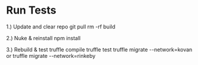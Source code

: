 # Run Tests

1.) Update and clear repo
git pull
rm -rf build

2.) Nuke & reinstall
npm install

3.) Rebuild & test
truffle compile
truffle test
truffle migrate --network=kovan or truffle migrate --network=rinkeby
